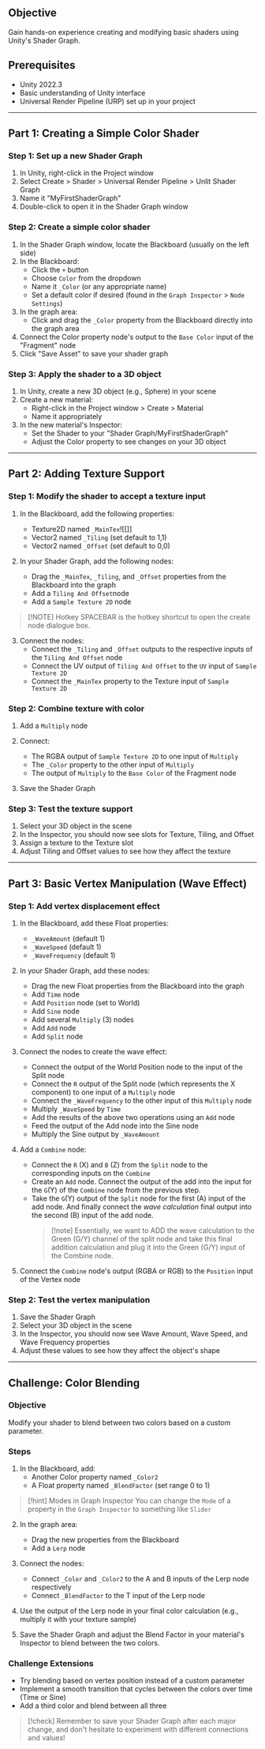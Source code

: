 ## Objective

Gain hands-on experience creating and modifying basic shaders using Unity's Shader Graph. 

## Prerequisites

- Unity 2022.3
- Basic understanding of Unity interface
- Universal Render Pipeline (URP) set up in your project

---
## Part 1: Creating a Simple Color Shader

### Step 1: Set up a new Shader Graph

1. In Unity, right-click in the Project window
2. Select Create > Shader > Universal Render Pipeline > Unlit Shader Graph
3. Name it "MyFirstShaderGraph"
4. Double-click to open it in the Shader Graph window

### Step 2: Create a simple color shader

1. In the Shader Graph window, locate the Blackboard (usually on the left side)
2. In the Blackboard:
   - Click the `+` button
   - Choose `Color` from the dropdown
   - Name it `_Color` (or any appropriate name)
   - Set a default color if desired (found in the `Graph Inspector` > `Node Settings`)
3. In the graph area:
   - Click and drag the `_Color` property from the Blackboard directly into the graph area
4. Connect the Color property node's output to the `Base Color` input of the "Fragment" node
5. Click "Save Asset" to save your shader graph

### Step 3: Apply the shader to a 3D object

1. In Unity, create a new 3D object (e.g., Sphere) in your scene
2. Create a new material:
   - Right-click in the Project window > Create > Material
   - Name it appropriately
3. In the new material's Inspector:
   - Set the Shader to your "Shader Graph/MyFirstShaderGraph"
   - Adjust the Color property to see changes on your 3D object

---
## Part 2: Adding Texture Support

### Step 1: Modify the shader to accept a texture input

1. In the Blackboard, add the following properties:
   - Texture2D named `_MainTex`![[]]
   - Vector2 named `_Tiling` (set default to 1,1)
   - Vector2 named `_Offset` (set default to 0,0)

1. In your Shader Graph, add the following nodes:
   - Drag the `_MainTex`, `_Tiling`, and `_Offset` properties from the Blackboard into the graph
   - Add a `Tiling And Offset`node
   - Add a `Sample Texture 2D` node


> [!NOTE] Hotkey
> SPACEBAR is the hotkey shortcut to open the create node dialogue box.


3. Connect the nodes:
   - Connect the `_Tiling` and `_Offset` outputs to the respective inputs of the `Tiling And Offset` node
   - Connect the UV output of `Tiling And Offset` to the `UV` input of `Sample Texture 2D`
   - Connect the `_MainTex` property to the Texture input of `Sample Texture 2D`

### Step 2: Combine texture with color

1. Add a `Multiply` node
2. Connect:
   - The RGBA output of `Sample Texture 2D` to one input of `Multiply`
   - The `_Color` property to the other input of `Multiply`
   - The output of `Multiply` to the `Base Color` of the Fragment node

3. Save the Shader Graph

### Step 3: Test the texture support
1. Select your 3D object in the scene
2. In the Inspector, you should now see slots for Texture, Tiling, and Offset
3. Assign a texture to the Texture slot
4. Adjust Tiling and Offset values to see how they affect the texture

---
## Part 3: Basic Vertex Manipulation (Wave Effect)

### Step 1: Add vertex displacement effect

1. In the Blackboard, add these Float properties:
   - `_WaveAmount` (default 1)
   - `_WaveSpeed` (default 1)
   - `_WaveFrequency` (default 1)

1. In your Shader Graph, add these nodes:
   - Drag the new Float properties from the Blackboard into the graph
   - Add `Time` node
   - Add `Position` node (set to World)
   - Add `Sine` node
   - Add several `Multiply` (3) nodes
   - Add `Add` node
   - Add `Split` node

3. Connect the nodes to create the wave effect:
	- Connect the output of the World Position node to the input of the Split node
	- Connect the `R` output of the Split node (which represents the X component) to one input of a `Multiply` node
	- Connect the `_WaveFrequency` to the other input of this `Multiply` node
	- Multiply `_WaveSpeed` by `Time`
	- Add the results of the above two operations using an `Add` node
	- Feed the output of the Add node into the Sine node
	- Multiply the Sine output by `_WaveAmount`

4. Add a `Combine` node:
   - Connect the `R` (X) and `B` (Z) from the `Split` node to the corresponding inputs on the `Combine`
   - Create an `Add` node. Connect the output of the add into the input for the `G`(Y) of the `Combine` node from the previous step.
   - Take the  `G`(Y) output of the `Split` node for the first (A) input of the add node. And finally connect the *wave calculation* final output into the second (B) input of the add node.
     >[!note] Essentially, we want to ADD the wave calculation to the Green (G/Y) channel of the split node and take this final addition calculation and plug it into the Green (G/Y) input of the Combine node.

5. Connect the `Combine` node's output (RGBA or RGB) to the `Position` input of the Vertex node

### Step 2: Test the vertex manipulation

1. Save the Shader Graph
2. Select your 3D object in the scene
3. In the Inspector, you should now see Wave Amount, Wave Speed, and Wave Frequency properties
4. Adjust these values to see how they affect the object's shape

---
## Challenge: Color Blending

### Objective
Modify your shader to blend between two colors based on a custom parameter.

### Steps

1. In the Blackboard, add:
   - Another Color property named `_Color2`
   - A Float property named `_BlendFactor` (set range 0 to 1)
	
> [!hint] Modes in Graph Inspector
> You can change the `Mode` of a property in the `Graph Inspector` to something like `Slider`

2. In the graph area:
   - Drag the new properties from the Blackboard
   - Add a `Lerp` node

3. Connect the nodes:
   - Connect `_Color` and `_Color2` to the A and B inputs of the Lerp node respectively
   - Connect `_BlendFactor` to the T input of the Lerp node

4. Use the output of the Lerp node in your final color calculation (e.g., multiply it with your texture sample)

5. Save the Shader Graph and adjust the Blend Factor in your material's Inspector to blend between the two colors.

### Challenge Extensions

- Try blending based on vertex position instead of a custom parameter
- Implement a smooth transition that cycles between the colors over time (Time or Sine)
- Add a third color and blend between all three

> [!check] 
> Remember to save your Shader Graph after each major change, and don't hesitate to experiment with different connections and values!